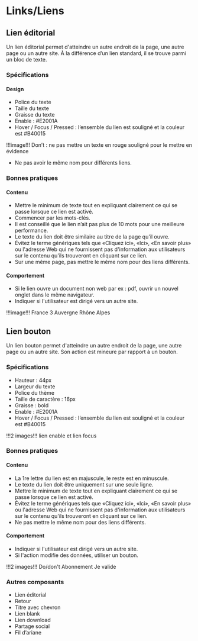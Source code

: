 # Links/Liens

## Lien éditorial

Un lien éditorial permet d'atteindre un autre endroit de la page, une autre page ou un autre site.
À la différence d’un lien standard, il se trouve parmi un bloc de texte.

### Spécifications
#### Design

- Police du texte
- Taille du texte
- Graisse du texte
- Enable : #E2001A
- Hover / Focus / Pressed : l’ensemble du lien est souligné et la couleur est #B40015

!!!image!!! Don’t : ne pas mettre un texte en rouge souligné pour le mettre en évidence
- Ne pas avoir le même nom pour différents liens.

### Bonnes pratiques
#### Contenu

- Mettre le minimum de texte tout en expliquant clairement ce qui se passe lorsque ce lien est activé.
- Commencer par les mots-clés.
- Il est conseillé que le lien n’ait pas plus de 10 mots pour une meilleure performance.
- Le texte du lien doit être similaire au titre de la page qu'il ouvre.
- Évitez le terme génériques tels que «Cliquez ici», «Ici», «En savoir plus» ou l'adresse Web qui ne fournissent pas d'information aux utilisateurs sur le contenu qu'ils trouveront en cliquant sur ce lien.
- Sur une même page, pas mettre le même nom pour des liens différents.

#### Comportement

- Si le lien ouvre un document non web par ex : pdf, ouvrir un nouvel onglet dans le même navigateur.
- Indiquer si l'utilisateur est dirigé vers un autre site.

!!!image!!! France 3 Auvergne Rhône Alpes


## Lien bouton

Un lien bouton permet d'atteindre un autre endroit de la page, une autre page ou un autre site. Son action est mineure par rapport à un bouton.

### Spécifications

- Hauteur : 44px
- Largeur du texte
- Police du thème
- Taille de caractère : 16px
- Graisse : bold
- Enable : #E2001A
- Hover / Focus / Pressed : l’ensemble du lien est souligné et la couleur est #B40015

!!!2 images!!! lien enable et lien focus

### Bonnes pratiques
#### Contenu

- La 1re lettre du lien est en majuscule, le reste est en minuscule.
- Le texte du lien doit être uniquement sur une seule ligne.
- Mettre le minimum de texte tout en expliquant clairement ce qui se passe lorsque ce lien est activé.
- Évitez le terme génériques tels que «Cliquez ici», «Ici», «En savoir plus» ou l'adresse Web qui ne fournissent pas d'information aux utilisateurs sur le contenu qu'ils trouveront en cliquant sur ce lien.
- Ne pas mettre le même nom pour des liens différents.

#### Comportement

- Indiquer si l'utilisateur est dirigé vers un autre site.
- Si l'action modifie des données, utiliser un bouton.

!!!2 images!!! Do/don't Abonnement Je valide

### Autres composants
- Lien éditorial
- Retour
- Titre avec chevron
- Lien blank
- Lien download
- Partage social
- Fil d’ariane
